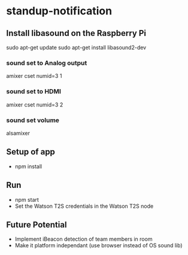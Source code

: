 # standup-notification

## Install libasound on the Raspberry Pi 
sudo apt-get update 
sudo apt-get install libasound2-dev

### sound set to Analog output
amixer cset numid=3 1

### sound set to HDMI
amixer cset numid=3 2

### sound set volume
alsamixer

## Setup of app
* npm install

## Run
* npm start
* Set the Watson T2S credentials in the Watson T2S node

## Future Potential
* Implement iBeacon detection of team members in room
* Make it platform independant (use browser instead of OS sound lib)

